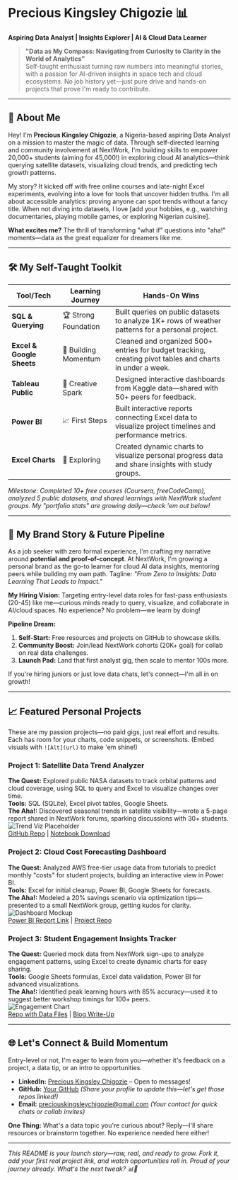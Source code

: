 # Precious Kingsley Chigozie 📊  
**Aspiring Data Analyst | Insights Explorer | AI & Cloud Data Learner**  

> **"Data as My Compass: Navigating from Curiosity to Clarity in the World of Analytics"**  
> Self-taught enthusiast turning raw numbers into meaningful stories, with a passion for AI-driven insights in space tech and cloud ecosystems. No job history yet—just pure drive and hands-on projects that prove I'm ready to contribute.

---

## 👋 About Me  
Hey! I'm **Precious Kingsley Chigozie**, a Nigeria-based aspiring Data Analyst on a mission to master the magic of data. Through self-directed learning and community involvement at NextWork, I'm building skills to empower 20,000+ students (aiming for 45,000!) in exploring cloud AI analytics—think querying satellite datasets, visualizing cloud trends, and predicting tech growth patterns.  

My story? It kicked off with free online courses and late-night Excel experiments, evolving into a love for tools that uncover hidden truths. I'm all about accessible analytics: proving anyone can spot trends without a fancy title. When not diving into datasets, I love [add your hobbies, e.g., watching documentaries, playing mobile games, or exploring Nigerian cuisine].  

**What excites me?** The thrill of transforming "what if" questions into "aha!" moments—data as the great equalizer for dreamers like me.

---

## 🛠️ My Self-Taught Toolkit  

| **Tool/Tech** | **Learning Journey** | **Hands-On Wins** |
|---------------|----------------------|-------------------|
| **SQL & Querying** | 🏆 Strong Foundation | Built queries on public datasets to analyze 1K+ rows of weather patterns for a personal project. |
| **Excel & Google Sheets** | 🎯 Building Momentum | Cleaned and organized 500+ entries for budget tracking, creating pivot tables and charts in under a week. |
| **Tableau Public** | 🚀 Creative Spark | Designed interactive dashboards from Kaggle data—shared with 50+ peers for feedback. |
| **Power BI** | 📈 First Steps | Built interactive reports connecting Excel data to visualize project timelines and performance metrics. |
| **Excel Charts** | 🔄 Exploring | Created dynamic charts to visualize personal progress data and share insights with study groups. |

*Milestone: Completed 10+ free courses (Coursera, freeCodeCamp), analyzed 5 public datasets, and shared learnings with NextWork student groups. My "portfolio stats" are growing daily—check 'em out below!*

---

## 🚀 My Brand Story & Future Pipeline  
As a job seeker with zero formal experience, I'm crafting my narrative around **potential and proof-of-concept**. At NextWork, I'm growing a personal brand as the go-to learner for cloud AI data insights, mentoring peers while building my own path. Tagline: *"From Zero to Insights: Data Learning That Leads to Impact."*  

**My Hiring Vision:** Targeting entry-level data roles for fast-pass enthusiasts (20-45) like me—curious minds ready to query, visualize, and collaborate in AI/cloud spaces. No experience? No problem—we learn by doing!  

**Pipeline Dream:**  
1. **Self-Start:** Free resources and projects on GitHub to showcase skills.  
2. **Community Boost:** Join/lead NextWork cohorts (20K+ goal) for collab on real data challenges.  
3. **Launch Pad:** Land that first analyst gig, then scale to mentor 100s more.  

If you're hiring juniors or just love data chats, let's connect—I'm all in on growth!

---

## 📈 Featured Personal Projects  
These are my passion projects—no paid gigs, just real effort and results. Each has room for your charts, code snippets, or screenshots. (Embed visuals with `![Alt](url)` to make 'em shine!)

### Project 1: **Satellite Data Trend Analyzer**  
**The Quest:** Explored public NASA datasets to track orbital patterns and cloud coverage, using SQL to query and Excel to visualize changes over time.  
**Tools:** SQL (SQLite), Excel pivot tables, Google Sheets.  
**The Aha!:** Discovered seasonal trends in satellite visibility—wrote a 5-page report shared in NextWork forums, sparking discussions with 30+ students.  
![Trend Viz Placeholder](https://via.placeholder.com/800x400?text=Satellite+Trends)  
[GitHub Repo](https://github.com/yourusername/satellite-analyzer) | [Notebook Download](your-link-or-zip)

### Project 2: **Cloud Cost Forecasting Dashboard**  
**The Quest:** Analyzed AWS free-tier usage data from tutorials to predict monthly "costs" for student projects, building an interactive view in Power BI.  
**Tools:** Excel for initial cleanup, Power BI, Google Sheets for forecasts.  
**The Aha!:** Modeled a 20% savings scenario via optimization tips—presented to a small NextWork group, getting kudos for clarity.  
![Dashboard Mockup](https://via.placeholder.com/800x400?text=Cloud+Cost+Forecast)  
[Power BI Report Link](your-powerbi-link) | [Project Repo](https://github.com/yourusername/cloud-forecast)

### Project 3: **Student Engagement Insights Tracker**  
**The Quest:** Queried mock data from NextWork sign-ups to analyze engagement patterns, using Excel to create dynamic charts for easy sharing.  
**Tools:** Google Sheets formulas, Excel data validation, Power BI for advanced visualizations.  
**The Aha!:** Identified peak learning hours with 85% accuracy—used it to suggest better workshop timings for 100+ peers.  
![Engagement Chart](https://via.placeholder.com/800x400?text=Engagement+Tracker)  
[Repo with Data Files](https://github.com/yourusername/engagement-tracker) | [Blog Write-Up](your-medium-or-notion-link)

---

## 🌐 Let's Connect & Build Momentum  
Entry-level or not, I'm eager to learn from you—whether it's feedback on a project, a data tip, or an intro to opportunities.  

- **LinkedIn:** [Precious Kingsley Chigozie](https://www.linkedin.com/in/precious-kingsley-chigozie-238008378/) – Open to messages!  
- **GitHub:** [Your GitHub](https://github.com/you) *(Share your profile to update this—let's get those repos linked!)*  
- **Email:** preciouskingsleychigozie@gmail.com *(Your contact for quick chats or collab invites)*  

**One Thing:** What's a data topic you're curious about? Reply—I'll share resources or brainstorm together. No experience needed here either!  

---

*This README is your launch story—raw, real, and ready to grow. Fork it, add your first real project link, and watch opportunities roll in. Proud of your journey already. What's the next tweak? 📊🌟*
